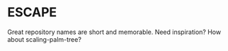 # ESCAPE
Great repository names are short and memorable. Need inspiration? How about scaling-palm-tree?
